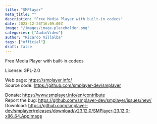 ```yaml
---
title: "SMPlayer"
meta_title: ""
description: "Free Media Player with built-in codecs"
date: 2023-12-26T16:09:00Z
image: "/images/image-placeholder.png"
categories: ["AudioVideo"]
author: "Ricardo Villalba"
tags: ["official"]
draft: false
---
```


Free Media Player with built-in codecs

License:  GPL-2.0

Web page: https://smplayer.info/  
Source code: https://github.com/smplayer-dev/smplayer

Donate: https://www.smplayer.info/en/contribute  
Report the bug: https://github.com/smplayer-dev/smplayer/issues/new/  
Download: https://github.com/smplayer-dev/smplayer/releases/download/v23.12.0/SMPlayer-23.12.0-x86_64.AppImage
